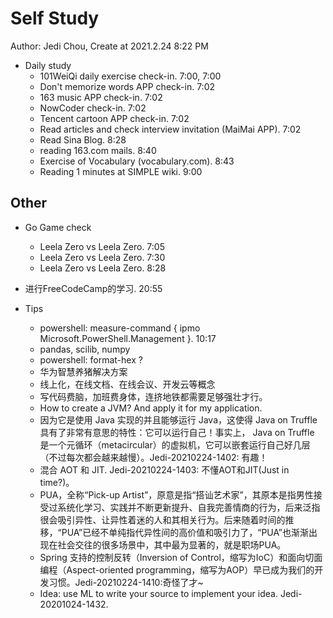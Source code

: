 # Self Study

Author: Jedi Chou, Create at 2021.2.24 8:22 PM

* Daily study
  * 101WeiQi daily exercise check-in. 7:00, 7:00
  * Don't memorize words APP check-in. 7:02
  * 163 music APP check-in. 7:02
  * NowCoder check-in. 7:02
  * Tencent cartoon APP check-in. 7:02
  * Read articles and check interview invitation (MaiMai APP). 7:02
  * Read Sina Blog. 8:28
  * reading 163.com mails. 8:40
  * Exercise of Vocabulary (vocabulary.com). 8:43
  * Reading 1 minutes at SIMPLE wiki. 9:00

## Other

* Go Game check
  * Leela Zero vs Leela Zero. 7:05
  * Leela Zero vs Leela Zero. 7:30
  * Leela Zero vs Leela Zero. 8:28

* 进行FreeCodeCamp的学习. 20:55

* Tips
  * powershell: measure-command { ipmo Microsoft.PowerShell.Management }. 10:17
  * pandas, scilib, numpy
  * powershell: format-hex ?
  * 华为智慧养猪解决方案
  * 线上化，在线文档、在线会议、开发云等概念
  * 写代码费脑，加班费身体，连挤地铁都需要足够强壮才行。
  * How to create a JVM? And apply it for my application.
  * 因为它是使用 Java 实现的并且能够运行 Java，这使得 Java on Truffle 具有了非常有意思的特性：它可以运行自己！事实上， Java on Truffle 是一个元循环（metacircular）的虚拟机，它可以嵌套运行自己好几层（不过每次都会越来越慢）。Jedi-20210224-1402: 有趣！
  * 混合 AOT 和 JIT. Jedi-20210224-1403: 不懂AOT和JIT(Just in time?)。
  * PUA，全称“Pick-up Artist”，原意是指“搭讪艺术家”，其原本是指男性接受过系统化学习、实践并不断更新提升、自我完善情商的行为，后来泛指很会吸引异性、让异性着迷的人和其相关行为。后来随着时间的推移，“PUA”已经不单纯指代异性间的高价值和吸引力了，“PUA”也渐渐出现在社会交往的很多场景中，其中最为显著的，就是职场PUA。
  * Spring 支持的控制反转（Inversion of Control，缩写为IoC）和面向切面编程（Aspect-oriented programming，缩写为AOP）早已成为我们的开发习惯。Jedi-20210224-1410:奇怪了才~
  * Idea: use ML to write your source to implement your idea. Jedi-20201024-1432.
